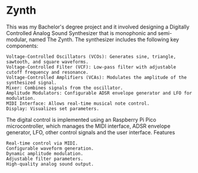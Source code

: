 # Zynth
  This was my Bachelor's degree project and it involved designing a Digitally Controlled Analog Sound Synthesizer that is monophonic and semi-modular, named The Zynth.
The synthesizer includes the following key components:

    Voltage-Controlled Oscillators (VCOs): Generates sine, triangle, sawtooth, and square waveforms.
    Voltage-Controlled Filter (VCF): Low-pass filter with adjustable cutoff frequency and resonance.
    Voltage-Controlled Amplifiers (VCAs): Modulates the amplitude of the synthesized signal.
    Mixer: Combines signals from the oscillator.
    Amplitude Modulators: Configurable ADSR envelope generator and LFO for modulation.
    MIDI Interface: Allows real-time musical note control.
    Display: Visualizes set parameters.

The digital control is implemented using an Raspberry Pi Pico microcontroller, which manages the MIDI interface, ADSR envelope generator, LFO, other control signals and the user interface.
Features

    Real-time control via MIDI.
    Configurable waveform generation.
    Dynamic amplitude modulation.
    Adjustable filter parameters.
    High-quality analog sound output.
